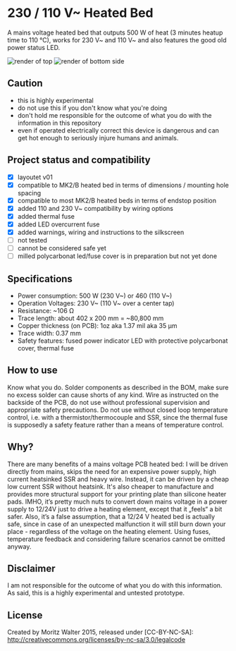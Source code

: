 # 230 / 110 V~ Heated Bed
A mains voltage heated bed that outputs 500 W of heat (3 minutes heatup time to 110 °C), works for 230 V~ and 110 V~ and also features the good old power status LED.

![render of top](https://cdn.hackaday.io/images/7579811449431756922.png)
![render of bottom side](https://cdn.hackaday.io/images/5494491449432442830.png)

## Caution
- this is highly experimental
- do not use this if you don't know what you're doing
- don't hold me responsible for the outcome of what you do with the information in this repository
- even if operated electrically correct this device is dangerous and can get hot enough to seriously injure humans and animals.

## Project status and compatibility
- [x] layoutet v01
- [x] compatible to MK2/B heated bed in terms of dimensions / mounting hole spacing
- [x] compatible to most MK2/B heated beds in terms of endstop position
- [x] added 110 and 230 V~ compatibility by wiring options
- [x] added thermal fuse
- [x] added LED overcurrent fuse
- [x] added warnings, wiring and instructions to the silkscreen
- [ ] not tested
- [ ] cannot be considered safe yet
- [ ] milled polycarbonat led/fuse cover is in preparation but not yet done

## Specifications
- Power consumption:	500 W (230 V~) or 460 (110 V~)
- Operation Voltages:	230 V~ (110 V~ over a center tap)
- Resistance:	~106 Ω
- Trace length: about 402 x 200 mm = ~80,800 mm
- Copper thickness (on PCB):	1oz aka 1.37 mil aka 35 µm
- Trace width:	0.37 mm
- Safety features: fused power indicator LED with protective polycarbonat cover, thermal fuse

## How to use
Know what you do. Solder components as described in the BOM, make sure no excess solder can cause shorts of any kind. Wire as instructed on the backside of the PCB, do not use without professional supervision and appropriate safety precautions. Do not use without closed loop temperature control, i.e. with a thermistor/thermocouple and SSR, since the thermal fuse is supposedly a safety feature rather than a means of temperature control.

## Why?
There are many benefits of a mains voltage PCB heated bed: I will be driven directly from mains, skips the need for an expensive power supply, high current heatsinked SSR and heavy wire. Instead, it can be driven by a cheap low current SSR without heatsink. It's also cheaper to manufacture and provides more structural support for your printing plate than silicone heater pads.
IMHO, it’s pretty much nuts to convert down mains voltage in a power supply to 12/24V just to drive a heating element, except that it „feels“ a bit safer. Also, it’s a false assumption, that a 12/24 V heated bed is actually safe, since in case of an unexpected malfunction it will still burn down your place - regardless of the voltage on the heating element. Using fuses, temperature feedback and considering failure scenarios cannot be omitted anyway.

## Disclaimer
I am not responsible for the outcome of what you do with this information. As said, this is a highly experimental and untested prototype.

## License
Created by Moritz Walter 2015, released under [CC-BY-NC-SA]: http://creativecommons.org/licenses/by-nc-sa/3.0/legalcode
